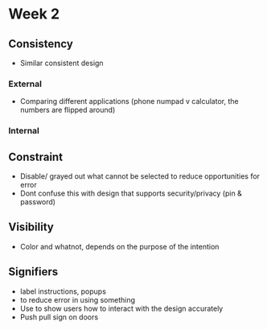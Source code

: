 # Week 2

## Consistency

- Similar consistent design

### External

- Comparing different applications (phone numpad v calculator, the numbers are flipped around)
  
### Internal



## Constraint

- Disable/ grayed out what cannot be selected to reduce opportunities for error
- Dont confuse this with design that supports security/privacy (pin & password)

## Visibility

- Color and whatnot, depends on the purpose of the intention

## Signifiers

- label instructions, popups
- to reduce error in using something
- Use to show users how to interact with the design accurately
- Push pull sign on doors